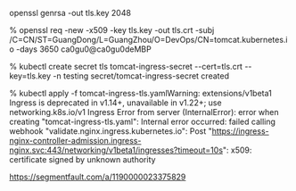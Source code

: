 openssl genrsa -out tls.key 2048

% openssl req -new -x509 -key tls.key -out tls.crt -subj /C=CN/ST=GuangDong/L=GuangZhou/O=DevOps/CN=tomcat.kubernetes.io -days 3650 ca0gu0@ca0gu0deMBP


% kubectl create secret tls tomcat-ingress-secret --cert=tls.crt --key=tls.key -n testing
secret/tomcat-ingress-secret created

% kubectl apply -f tomcat-ingress-tls.yamlWarning: extensions/v1beta1 Ingress is deprecated in v1.14+, unavailable in v1.22+; use networking.k8s.io/v1 Ingress
Error from server (InternalError): error when creating "tomcat-ingress-tls.yaml": Internal error occurred: failed calling webhook "validate.nginx.ingress.kubernetes.io": Post "https://ingress-nginx-controller-admission.ingress-nginx.svc:443/networking/v1beta1/ingresses?timeout=10s": x509: certificate signed by unknown authority

https://segmentfault.com/a/1190000023375829